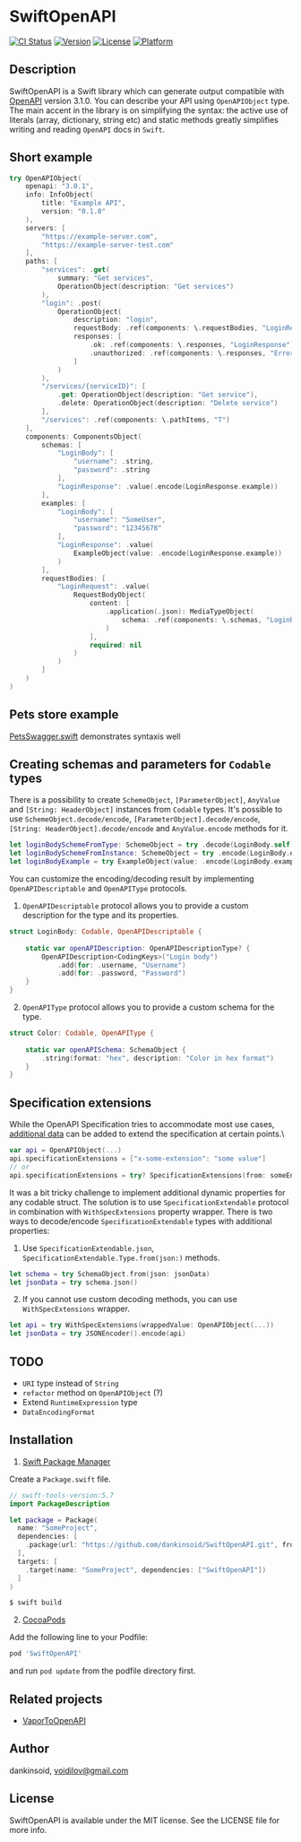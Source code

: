# SwiftOpenAPI

[![CI Status](https://img.shields.io/travis/dankinsoid/SwiftOpenAPI.svg?style=flat)](https://travis-ci.org/dankinsoid/SwiftOpenAPI)
[![Version](https://img.shields.io/cocoapods/v/SwiftOpenAPI.svg?style=flat)](https://cocoapods.org/pods/SwiftOpenAPI)
[![License](https://img.shields.io/cocoapods/l/SwiftOpenAPI.svg?style=flat)](https://cocoapods.org/pods/SwiftOpenAPI)
[![Platform](https://img.shields.io/cocoapods/p/SwiftOpenAPI.svg?style=flat)](https://cocoapods.org/pods/SwiftOpenAPI)


## Description
SwiftOpenAPI is a Swift library which can generate output compatible with [OpenAPI](https://swagger.io/specification/) version 3.1.0. You can describe your API using `OpenAPIObject` type.\
The main accent in the library is on simplifying the syntax: the active use of literals (array, dictionary, string etc) and static methods greatly simplifies writing and reading `OpenAPI` docs in `Swift`.

## Short example
```swift
try OpenAPIObject(
    openapi: "3.0.1",
    info: InfoObject(
        title: "Example API",
        version: "0.1.0"
    ),
    servers: [
        "https://example-server.com",
        "https://example-server-test.com"
    ],
    paths: [
        "services": .get(
            summary: "Get services",
            OperationObject(description: "Get services")
        ),
        "login": .post(
            OperationObject(
                description: "login",
                requestBody: .ref(components: \.requestBodies, "LoginRequest"),
                responses: [
                    .ok: .ref(components: \.responses, "LoginResponse"),
                    .unauthorized: .ref(components: \.responses, "ErrorResponse")
                ]
            )
        ),
        "/services/{serviceID}": [
            .get: OperationObject(description: "Get service"),
            .delete: OperationObject(description: "Delete service")
        ],
        "/services": .ref(components: \.pathItems, "T")
    ],
    components: ComponentsObject(
        schemas: [
            "LoginBody": [
                "username": .string,
                "password": .string
            ],
            "LoginResponse": .value(.encode(LoginResponse.example))
        ],
        examples: [
            "LoginBody": [
                "username": "SomeUser",
                "password": "12345678"
            ],
            "LoginResponse": .value(
            	ExampleObject(value: .encode(LoginResponse.example))
            )
        ],
        requestBodies: [
            "LoginRequest": .value(
                RequestBodyObject(
                    content: [
                        .application(.json): MediaTypeObject(
                            schema: .ref(components: \.schemas, "LoginBody")
                        )
                    ],
                    required: nil
                )
            )
        ]
    )
)
```
## Pets store example
[PetsSwagger.swift](Tests/SwiftOpenAPITests/Mocks/PetsSwagger.swift) demonstrates syntaxis well

## Creating schemas and parameters for `Codable` types
There is a possibility to create `SchemeObject`, `[ParameterObject]`, `AnyValue` and `[String: HeaderObject]` instances from `Codable` types. It's possible to use `SchemeObject.decode/encode`, `[ParameterObject].decode/encode`, `[String: HeaderObject].decode/encode` and `AnyValue.encode` methods for it.
```swift
let loginBodySchemeFromType: SchemeObject = try .decode(LoginBody.self)
let loginBodySchemeFromInstance: SchemeObject = try .encode(LoginBody.example)
let loginBodyExample = try ExampleObject(value: .encode(LoginBody.example))
```
You can customize the encoding/decoding result by implementing `OpenAPIDescriptable` and `OpenAPIType` protocols.
1. `OpenAPIDescriptable` protocol allows you to provide a custom description for the type and its properties.
```swift
struct LoginBody: Codable, OpenAPIDescriptable {
    
    static var openAPIDescription: OpenAPIDescriptionType? {
        OpenAPIDescription<CodingKeys>("Login body")
            .add(for: .username, "Username")
            .add(for: .password, "Password")
    }
}
```
2. `OpenAPIType` protocol allows you to provide a custom schema for the type.
```swift
struct Color: Codable, OpenAPIType {
    
    static var openAPISchema: SchemaObject {
        .string(format: "hex", description: "Color in hex format")
    }
}
```

## Specification extensions
While the OpenAPI Specification tries to accommodate most use cases, [additional data](https://swagger.io/specification/#specification-extensions) can be added to extend the specification at certain points.\
```swift
var api = OpenAPIObject(...)
api.specificationExtensions = ["x-some-extension": "some value"]
// or
api.specificationExtensions = try? SpecificationExtensions(from: someEncodable)
```
It was a bit tricky challenge to implement additional dynamic properties for any codable struct. The solution is to use `SpecificationExtendable` protocol in combination with `WithSpecExtensions` property wrapper.
There is two ways to decode/encode `SpecificationExtendable` types with additional properties:
1. Use `SpecificationExtendable.json`, `SpecificationExtendable.Type.from(json:)` methods.
```swift
let schema = try SchemaObject.from(json: jsonData)
let jsonData = try schema.json()
```
2. If you cannot use custom decoding methods, you can use `WithSpecExtensions` wrapper.
```swift
let api = try WithSpecExtensions(wrappedValue: OpenAPIObject(...))
let jsonData = try JSONEncoder().encode(api)
```

## TODO
- `URI` type instead of `String`
- `refactor` method on `OpenAPIObject` (?)
- Extend `RuntimeExpression` type
- `DataEncodingFormat`

## Installation

1. [Swift Package Manager](https://github.com/apple/swift-package-manager)

Create a `Package.swift` file.
```swift
// swift-tools-version:5.7
import PackageDescription

let package = Package(
  name: "SomeProject",
  dependencies: [
    .package(url: "https://github.com/dankinsoid/SwiftOpenAPI.git", from: "2.15.5")
  ],
  targets: [
    .target(name: "SomeProject", dependencies: ["SwiftOpenAPI"])
  ]
)
```
```ruby
$ swift build
```

2.  [CocoaPods](https://cocoapods.org)

Add the following line to your Podfile:
```ruby
pod 'SwiftOpenAPI'
```
and run `pod update` from the podfile directory first.

## Related projects
- [VaporToOpenAPI](https://github.com/dankinsoid/VaporToOpenAPI.git)

## Author

dankinsoid, voidilov@gmail.com

## License

SwiftOpenAPI is available under the MIT license. See the LICENSE file for more info.
